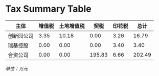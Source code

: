 # Tax Summary Table

| 主体          | 增值税   | 土地增值税 | 契税     | 印花税   | 总计      |
|---------------|----------|------------|----------|----------|-----------|
| 创新园公司    | 3.35     | 10.18      | 0.00     | 3.26     | 16.79     |
| 瑞基控股      | 0.00     | 0.00       | 0.00     | 3.40     | 3.40      |
| 合资公司      | 0.00     | 0.00       | 195.83   | 6.66     | 202.49    |

*单位：万元*
